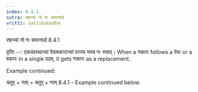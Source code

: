 ```yaml
---
index: 8.4.1
sutra: रषाभ्यां नो णः समानपदे
vritti: satishabodha
---
```



 रषाभ्यां नो णः समानपदे 8.4.1 


वृत्तिः --: एकपदस्थाभ्यां रेफषकाराभ्यां परस्य नस्य णः स्यात्। When a नकारः follows a रेफः or a षकारः in a single पदम्, it gets णकारः as a replacement. 


Example continued: 


चतुर् + नाम् = चतुर् + णाम् 8.4.1 – Example continued below. 


